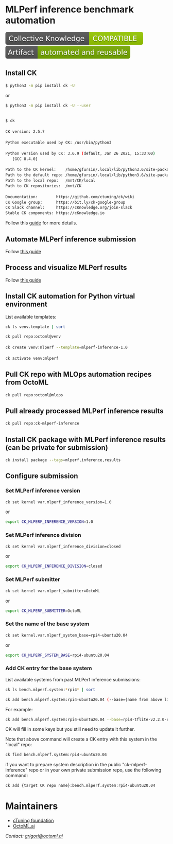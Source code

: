 # MLPerf inference benchmark automation

[![compatibility](https://github.com/ctuning/ck-guide-images/blob/master/ck-compatible.svg)](https://github.com/ctuning/ck)
[![automation](https://github.com/ctuning/ck-guide-images/blob/master/ck-artifact-automated-and-reusable.svg)](https://cTuning.org/ae)

## Install CK

```bash
$ python3 -m pip install ck -U

```
or
```bash
$ python3 -m pip install ck -U --user
```

```bash

$ ck

CK version: 2.5.7

Python executable used by CK: /usr/bin/python3

Python version used by CK: 3.6.9 (default, Jan 26 2021, 15:33:00)
   [GCC 8.4.0]

Path to the CK kernel:    /home/gfursin/.local/lib/python3.6/site-packages/ck/kernel.py
Path to the default repo: /home/gfursin/.local/lib/python3.6/site-packages/ck/repo
Path to the local repo:   /mnt/CK/local
Path to CK repositories:  /mnt/CK

Documentation:        https://github.com/ctuning/ck/wiki
CK Google group:      https://bit.ly/ck-google-group
CK Slack channel:     https://cKnowledge.org/join-slack
Stable CK components: https://cKnowledge.io
```

Follow this [guide](https://github.com/ctuning/ck#installation) for more details.



## Automate MLPerf inference submission

Follow [this guide](README.submission.md)

## Process and visualize MLPerf results

Follow [this guide](README.results.md)




## Install CK automation for Python virtual environment

List available templates:
```bash
ck ls venv.template | sort
```

```bash
ck pull repo:octoml@venv

ck create venv:mlperf --template=mlperf-inference-1.0

ck activate venv:mlperf
```



## Pull CK repo with MLOps automation recipes from OctoML
```bash
ck pull repo:octoml@mlops
```

## Pull already processed MLPerf inference results
```bash
ck pull repo:ck-mlperf-inference
```



## Install CK package with MLPerf inference results (can be private for submission)

```bash
ck install package --tags=mlperf,inference,results
```


## Configure submission

### Set MLPerf inference version
```bash
ck set kernel var.mlperf_inference_version=1.0
```
 or
```bash
export CK_MLPERF_INFERENCE_VERSION=1.0
```

### Set MLPerf inference division
```bash
ck set kernel var.mlperf_inference_division=closed
```
 or
```bash
export CK_MLPERF_INFERENCE_DIVISION=closed
```

### Set MLPerf submitter
```bash
ck set kernel var.mlperf_submitter=OctoML
```
 or
```bash
export CK_MLPERF_SUBMITTER=OctoML
```


### Set the name of the base system
```bash
ck set kernel.var.mlperf_system_base=rpi4-ubuntu20.04
```
 or
```bash
export CK_MLPERF_SYSTEM_BASE=rpi4-ubuntu20.04
```

### Add CK entry for the base system

List available systems from past MLPerf inference submissions:
```bash
ck ls bench.mlperf.system:*rpi4* | sort
```

```bash
ck add bench.mlperf.system:rpi4-ubuntu20.04 (--base={name from above list})
```

For example:
```bash
ck add bench.mlperf.system:rpi4-ubuntu20.04 --base=rpi4-tflite-v2.2.0-ruy
```

CK will fill in some keys but you still need to update it further.

Note that above command will create a CK entry with this system
in the "local" repo:
```bash
ck find bench.mlperf.system:rpi4-ubuntu20.04
```

if you want to prepare system description in the public "ck-mlperf-inference" repo
or in your own private submission repo, use the following command:

```bash
ck add {target CK repo name}:bench.mlperf.system:rpi4-ubuntu20.04
```









# Maintainers

* [cTuning foundation](https://cTuning.org)
* [OctoML.ai](https://OctoML.ai)

*Contact: grigori@octoml.ai*
